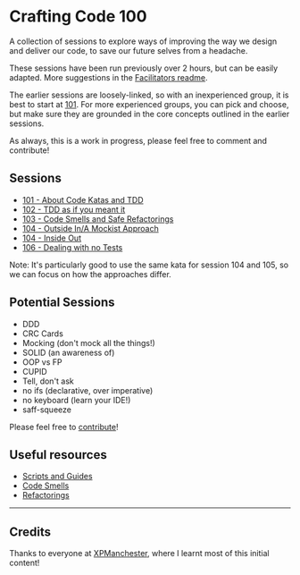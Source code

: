 # Crafting Code 100

A collection of sessions to explore ways of improving the way we design and deliver our code, to save our future selves from a headache.

These sessions have been run previously over 2 hours, but can be easily adapted. More suggestions in the [Facilitators readme](./Resources/facilitators-README.md).

The earlier sessions are loosely-linked, so with an inexperienced group, it is best to start at [101](./101). For more experienced groups, you can pick and choose, but make sure they are grounded in the core concepts outlined in the earlier sessions.

As always, this is a work in progress, please feel free to comment and contribute!

## Sessions

- [101 - About Code Katas and TDD](./101/)
- [102 - TDD as if you meant it](./102/)
- [103 - Code Smells and Safe Refactorings](./103/)
- [104 - Outside In/A Mockist Approach](./104/)
- [104 - Inside Out](./105/)
- [106 - Dealing with no Tests](./106/)

Note: It's particularly good to use the same kata for session 104 and 105, so we can focus on how the approaches differ.

## Potential Sessions

- DDD
- CRC Cards
- Mocking (don't mock all the things!)
- SOLID (an awareness of)
- OOP vs FP
- CUPID
- Tell, don't ask
- no ifs (declarative, over imperative)
- no keyboard (learn your IDE!)
- saff-squeeze

Please feel free to [contribute](./CONTRIBUTING.md)!

## Useful resources

- [Scripts and Guides](./Resources/)
- [Code Smells](https://refactoring.guru/refactoring/smells)
- [Refactorings](https://refactoring.guru/refactoring/techniques)

---

## Credits

Thanks to everyone at [XPManchester](https://xpmanchester.wordpress.com/), where I learnt most of this initial content!
